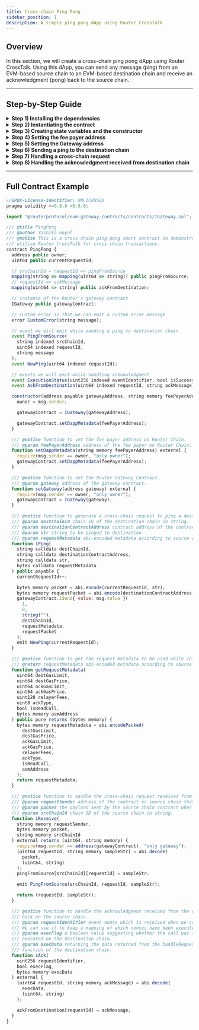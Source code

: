 ```yaml
---
title: Cross-chain Ping Pong
sidebar_position: 1
description: A simple ping pong dApp using Router CrossTalk
---
```


## Overview

In this section, we will create a cross-chain ping pong dApp using Router CrossTalk. Using this dApp, you can send any message (ping) from an EVM-based source chain to an EVM-based destination chain and receive an acknowledgment (pong) back to the source chain. 

----

## Step-by-Step Guide
<details>
<summary><b>Step 1) Installing the dependencies</b></summary>

Install the `evm-gateway` contracts with either of the following commands:
```bash
yarn add @routerprotocol/evm-gateway-contracts
```

```bash
npm install @routerprotocol/evm-gateway-contracts
```

:::tip
Make sure you're using the latest version of the Gateway contracts.
:::

</details>

<details>
<summary><b>Step 2) Instantiating the contract</b></summary>

```javascript
//SPDX-License-Identifier: UNLICENSED
pragma solidity >=0.8.0 <0.9.0;

import "@routerprotocol/evm-gateway-contracts/contracts/IDapp.sol";
import "@routerprotocol/evm-gateway-contracts/contracts/IGateway.sol";
import "@routerprotocol/evm-gateway-contracts/contracts/Utils.sol";
import "@openzeppelin/contracts/token/ERC20/utils/SafeERC20.sol"

contract PingPong {
}
```

1. Import the `IGateway.sol`, `IDapp.sol` and `Utils.sol` from `@routerprotocol/evm-gateway-contracts/contracts`.
2. Import the `SafeERC20.sol` from `@openzeppelin/contracts/token/ERC20/utils`.
3. Inherit the `IDapp` contract into your main contract (PingPong).

</details>

<details>
<summary><b>Step 3) Creating state variables and the constructor</b></summary>

```javascript
  address public owner;
  uint64 public currentRequestId;

  // srcChainId + requestId => pingFromSource
  mapping(string => mapping(uint64 => string)) public pingFromSource;
  // requestId => ackMessage
  mapping(uint64 => string) public ackFromDestination;

  // instance of the Router's gateway contract
  IGateway public gatewayContract;

  // custom error so that we can emit a custom error message
  error CustomError(string message);

  // event we will emit while sending a ping to destination chain
  event PingFromSource(
    string indexed srcChainId,
    uint64 indexed requestId,
    string message
  );
  event NewPing(uint64 indexed requestId);

  constructor(address payable gatewayAddress, string memory feePayerAddress) {
    owner = msg.sender;

    gatewayContract = IGateway(gatewayAddress);

    gatewayContract.setDappMetadata(feePayerAddress);
  }
```

1. Create a variable `owner` of type `address` which will be used for access control.
2. Create a variable `currentRequestId` of type `uint64` which will act as a counter for requests routed from source chain. We'll use this variable for fetching **ping from the source chain** on the destination side and **ack from the destination chain** on the source side.
3. Create a mapping `pingFromSource` with keys `srcChainId` and `requestId` to fetch the string received from the source chain on the destination side.
4. Create a mapping `ackFromDestination` with `requestId` as a key to the acknowledgment string received from destination chain on the source side.
5. Create an instance to the `gatewayContract` of type `IGateway`. This will be the contract that will route the message to the destination chain.
6. Create a `CustomError` variable which can be used to throw custom errors.
7. Create an event `NewPing` with parameter `requestId` that will be emitted whenever a new request is created.
8. Create an event `PingFromSource` with parameters - `srcChainId`, `requestId` and `message`. It will be emitted when a cross-chain request is received on the destination chain.
9. Create the constructor with `gatewayAddress` and the `feePayerAddress` in string format.

</details>

<details>
<summary><b>Step 4) Setting the fee payer address</b></summary>

```javascript
function setDappMetadata(
    string memory FeePayer
    ) public {
    require(msg.sender == owner, "Only owner can set the metadata");
    gatewayContract.setDappMetadata(FeePayer);
  }
```

- To facilitate cross-chain transactions, it is necessary to pay the fees on the Router chain. This can be achieved using the `setDappMetadata` function available in the Gateway contracts. The function takes a `feePayerAddress` parameter, which represents the account responsible for covering the transaction fees for any cross-chain requests originating from the dApp.
- Once the `feePayerAddress` is set, the designated fee payer must approve the request to act as the fee payer on the Router chain. Without this approval, dApps will not be able to execute any cross-chain transactions.
- It's important to note that any fee refunds resulting from these transactions will be credited back to the dApp's `feePayerAddress` on the Router chain.

</details>

<details>
<summary><b>Step 5) Setting the Gateway address</b></summary>

```javascript
function setGateway(address gateway) external {
    require(msg.sender == owner, "only owner");
    gatewayContract = IGateway(gateway);
  }
```

This is an administrative function which sets the address of the Gateway contract. This function should be invoked whenever Router's Gateway contract gets updated.

</details>

<details>
<summary><b>Step 6) Sending a ping to the destination chain</b></summary>

```javascript
function iPing(
    string calldata destChainId,
    string calldata destinationContractAddress,
    string calldata str,
    bytes calldata requestMetadata
  ) public payable {
    currentRequestId++;

    bytes memory packet = abi.encode(currentRequestId, str);
    bytes memory requestPacket = abi.encode(destinationContractAddress, packet);
    gatewayContract.iSend{ value: msg.value }(
      1,
      0,
      string(""),
      destChainId,
      requestMetadata,
      requestPacket
    );
    emit NewPing(currentRequestId);
  }
```

- **Create a function named `iPing`:** This will be used to send a ping (message) to the destination chain. The parameters for this function includes:

    **1) `destChainId` -** Network ID of the destination chain in string format.
    
    **2) `destinationContractAddress` -** Address of the destination contract in `bytes` format.
    
    **3) `str` -** This is the message that we want to send to the destination chain contract.

    **4) `requestMetadata` -** Abi-encoded metadata based on the source and destination chains. To get the request metadata, the following function can be used:

       ```javascript
         function getRequestMetadata(
           uint64 destGasLimit,
           uint64 destGasPrice,
           uint64 ackGasLimit,
           uint64 ackGasPrice,
           uint128 relayerFees,
           uint8 ackType,
           bool isReadCall,
           bytes memory asmAddress
         ) public pure returns (bytes memory) {
           bytes memory requestMetadata = abi.encodePacked(
             destGasLimit,
             destGasPrice,
             ackGasLimit,
             ackGasPrice,
             relayerFees,
             ackType,
             isReadCall,
             asmAddress
           );
           return requestMetadata;
         }
       ```

    More details on `requestMetadata` can be found [here](../../evm-guides/iDapp-functions/iSend#5-requestmetadata).

- **Update `currentRequestId`:** When a user calls the `iPing` function, the `currentRequestId` should be incremented.
- **Create the payload packet:** For our ping pong dApp, the payload should contain the ping message and the `requestId`. We'll need to abi-encode these two parameters and set it as the payload packet.
- **Create the request packet:** Abi-encode the `destinationContractAddress` and the payload packet we created in the previous step and set it as the request packet.
-  **Calling the Gateway Contract to generate a cross-chain request:** Call the `iSend` function of the Gateway contract with the required parameters. The documentation for this function can be found [here](../../evm-guides/iDapp-functions/iSend).

</details>

<details>
<summary><b>Step 7) Handling a cross-chain request</b></summary>


Now that we have setup the contract to send a ping from the source chain, we need to implement an `iReceive` function handle the request on the destination chain. The `iReceive` function will include the following signature:

```javascript
function iReceive(
  string memory requestSender,
  bytes memory packet,
  string memory srcChainId
) external returns (uint64, string memory) {
  require(msg.sender == address(gatewayContract), "only gateway");
  (uint64 requestId, string memory sampleStr) = abi.decode(
    packet,
    (uint64, string)
  );
  pingFromSource[srcChainId][requestId] = sampleStr;

  emit PingFromSource(srcChainId, requestId, sampleStr);

  return (requestId, sampleStr);
}
```

- It is important to name the function `iReceive` and ensure that its signature, including the name and parameters, remains the same. This is because the Gateway contract on the destination chain will call this function, and any changes to the name or parameters will result in a failed call. Further details on the parameters required for this function can be found [here](../../evm-guides/iDapp-functions/iReceive) .
- Ensure that only the Gateway contract can call the function, as no other contract or wallet should have access to it.
- To ensure that the request is received only from the application contract on the source chain, the application can create a mapping of allowed contract addresses for each chain ID. Then, in the `iReceive` function, the application can check that the `requestSender` is the same as the address stored in the mapping for the specific chain ID. To keep this contract as simple as possible, this condition has not been implemented here.
- Decode the packet using abi decoding and store it in `requestId` and `sampleStr` variables.
- Check if the string received in non-empty. If it is empty, throw a custom error which will trigger a failure acknowledgment to the Router chain.
- Set the string message in `pingFromSource` mapping and emit the `PingFromSource` event with `srcChainId`, `requestId` and the string message. Finally, return the `requestId` and the received message from the function. This will trigger a success acknowledgment to the Router chain.

Now that we have handled the request on the destination chain, we need to handle the acknowledgment on the source chain.

</details>

<details>
<summary><b>Step 8) Handling the acknowledgment received from destination chain</b></summary>

When the cross-chain request is executed on the destination chain, the destination contract triggers an acknowledgment to the source chain. This acknowledgment can be handled using the following function:

```javascript
function iAck(
  uint256 requestIdentifier,
  bool execFlag,
  bytes memory execData
) external {
  (uint64 requestId, string memory ackMessage) = abi.decode(
    execData,
    (uint64, string)
  );

  ackFromDestination[requestId] = ackMessage;
}
```

- The function named `iAck` should be created with the same function signature as specified in the documentation. This function is called by the Gateway contract on the source chain and the function name and parameters should not be changed as it would result in a failed call. Further information about this function can be found [here](../../evm-guides/iDapp-functions/iAck).

2. The `requestIdentifier` parameter received in the `iAck` function contains the nonce that was generated by the Gateway contract when the request was initiated on the source chain.

3. The `execFlag` tells the execution status of the cross-chain request on the destination chain and `execData` consists of the abi-encoded value returned from the `iReceive` function.

   - **If the execution is successful on the destination chain:**  
      - `execFlag` - `[true]`
      - `execData` - `(abi.encode(<return_value>))`

    Since the return value is `uint256`, this `execData` can be decoded using abi decoding in the following way:

      ```javascript
      uint256 val = abi.decode(execData, (uint256));
      ```

   - **If the execution fails on the destination chain:**
      - `execFlag` - `[false]`
      - `execData` - `[abi.encode(<error>)]`


</details>

----

## Full Contract Example

```javascript
//SPDX-License-Identifier: UNLICENSED
pragma solidity >=0.8.0 <0.9.0;

import "@routerprotocol/evm-gateway-contracts/contracts/IGateway.sol";

/// @title PingPong
/// @author Yashika Goyal
/// @notice This is a cross-chain ping pong smart contract to demonstrate how one can
/// utilise Router CrossTalk for cross-chain transactions.
contract PingPong {
  address public owner;
  uint64 public currentRequestId;

  // srcChainId + requestId => pingFromSource
  mapping(string => mapping(uint64 => string)) public pingFromSource;
  // requestId => ackMessage
  mapping(uint64 => string) public ackFromDestination;

  // instance of the Router's gateway contract
  IGateway public gatewayContract;

  // custom error so that we can emit a custom error message
  error CustomError(string message);

  // event we will emit while sending a ping to destination chain
  event PingFromSource(
    string indexed srcChainId,
    uint64 indexed requestId,
    string message
  );
  event NewPing(uint64 indexed requestId);

  // events we will emit while handling acknowledgment
  event ExecutionStatus(uint256 indexed eventIdentifier, bool isSuccess);
  event AckFromDestination(uint64 indexed requestId, string ackMessage);

  constructor(address payable gatewayAddress, string memory feePayerAddress) {
    owner = msg.sender;

    gatewayContract = IGateway(gatewayAddress);

    gatewayContract.setDappMetadata(feePayerAddress);
  }

  /// @notice function to set the fee payer address on Router Chain.
  /// @param feePayerAddress address of the fee payer on Router Chain.
  function setDappMetadata(string memory feePayerAddress) external {
    require(msg.sender == owner, "only owner");
    gatewayContract.setDappMetadata(feePayerAddress);
  }

  /// @notice function to set the Router Gateway Contract.
  /// @param gateway address of the gateway contract.
  function setGateway(address gateway) external {
    require(msg.sender == owner, "only owner");
    gatewayContract = IGateway(gateway);
  }

  /// @notice function to generate a cross-chain request to ping a destination chain contract.
  /// @param destChainId chain ID of the destination chain in string.
  /// @param destinationContractAddress contract address of the contract that will handle this
  /// @param str string to be pinged to destination
  /// @param requestMetadata abi-encoded metadata according to source and destination chains
  function iPing(
    string calldata destChainId,
    string calldata destinationContractAddress,
    string calldata str,
    bytes calldata requestMetadata
  ) public payable {
    currentRequestId++;

    bytes memory packet = abi.encode(currentRequestId, str);
    bytes memory requestPacket = abi.encode(destinationContractAddress, packet);
    gatewayContract.iSend{ value: msg.value }(
      1,
      0,
      string(""),
      destChainId,
      requestMetadata,
      requestPacket
    );
    emit NewPing(currentRequestId);
  }

  /// @notice function to get the request metadata to be used while initiating cross-chain request
  /// @return requestMetadata abi-encoded metadata according to source and destination chains
  function getRequestMetadata(
    uint64 destGasLimit,
    uint64 destGasPrice,
    uint64 ackGasLimit,
    uint64 ackGasPrice,
    uint128 relayerFees,
    uint8 ackType,
    bool isReadCall,
    bytes memory asmAddress
  ) public pure returns (bytes memory) {
    bytes memory requestMetadata = abi.encodePacked(
      destGasLimit,
      destGasPrice,
      ackGasLimit,
      ackGasPrice,
      relayerFees,
      ackType,
      isReadCall,
      asmAddress
    );
    return requestMetadata;
  }

  /// @notice function to handle the cross-chain request received from some other chain.
  /// @param requestSender address of the contract on source chain that initiated the request.
  /// @param packet the payload sent by the source chain contract when the request was created.
  /// @param srcChainId chain ID of the source chain in string.
  function iReceive(
    string memory requestSender,
    bytes memory packet,
    string memory srcChainId
  ) external returns (uint64, string memory) {
    require(msg.sender == address(gatewayContract), "only gateway");
    (uint64 requestId, string memory sampleStr) = abi.decode(
      packet,
      (uint64, string)
    );
    pingFromSource[srcChainId][requestId] = sampleStr;

    emit PingFromSource(srcChainId, requestId, sampleStr);

    return (requestId, sampleStr);
  }

  /// @notice function to handle the acknowledgment received from the destination chain
  /// back on the source chain.
  /// @param requestIdentifier event nonce which is received when we create a cross-chain request
  /// We can use it to keep a mapping of which nonces have been executed and which did not.
  /// @param execFlag a boolean value suggesting whether the call was successfully
  /// executed on the destination chain.
  /// @param execData returning the data returned from the handleRequestFromSource
  /// function of the destination chain.
  function iAck(
    uint256 requestIdentifier,
    bool execFlag,
    bytes memory execData
  ) external {
    (uint64 requestId, string memory ackMessage) = abi.decode(
      execData,
      (uint64, string)
    );

    ackFromDestination[requestId] = ackMessage;
  }
}
```

